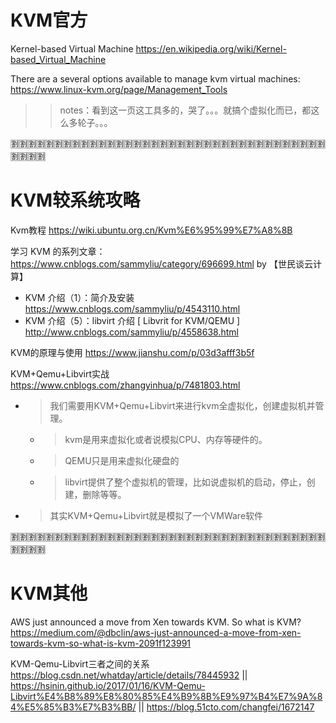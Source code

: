 
# KVM官方

Kernel-based Virtual Machine https://en.wikipedia.org/wiki/Kernel-based_Virtual_Machine

There are a several options available to manage kvm virtual machines: https://www.linux-kvm.org/page/Management_Tools
>> notes：看到这一页这工具多的，哭了。。。就搞个虚拟化而已，都这么多轮子。。。

:u5272::u5272::u5272::u5272::u5272::u5272::u5272::u5272::u5272::u5272::u5272::u5272::u5272::u5272::u5272::u5272::u5272::u5272::u5272::u5272::u5272::u5272::u5272::u5272::u5272::u5272::u5272::u5272::u5272::u5272::u5272::u5272::u5272::u5272::u5272::u5272::u5272::u5272::u5272::u5272:

# KVM较系统攻略

Kvm教程 https://wiki.ubuntu.org.cn/Kvm%E6%95%99%E7%A8%8B

学习 KVM 的系列文章： https://www.cnblogs.com/sammyliu/category/696699.html by 【世民谈云计算】
- KVM 介绍（1）：简介及安装 https://www.cnblogs.com/sammyliu/p/4543110.html
- KVM 介绍（5）：libvirt 介绍 [ Libvrit for KVM/QEMU ] http://www.cnblogs.com/sammyliu/p/4558638.html

KVM的原理与使用 https://www.jianshu.com/p/03d3afff3b5f

KVM+Qemu+Libvirt实战 https://www.cnblogs.com/zhangyinhua/p/7481803.html
- > 我们需要用KVM+Qemu+Libvirt来进行kvm全虚拟化，创建虚拟机并管理。
  * > kvm是用来虚拟化或者说模拟CPU、内存等硬件的。
  * > QEMU只是用来虚拟化硬盘的
  * > libvirt提供了整个虚拟机的管理，比如说虚拟机的启动，停止，创建，删除等等。
- > 其实KVM+Qemu+Libvirt就是模拟了一个VMWare软件

:u5272::u5272::u5272::u5272::u5272::u5272::u5272::u5272::u5272::u5272::u5272::u5272::u5272::u5272::u5272::u5272::u5272::u5272::u5272::u5272::u5272::u5272::u5272::u5272::u5272::u5272::u5272::u5272::u5272::u5272::u5272::u5272::u5272::u5272::u5272::u5272::u5272::u5272::u5272::u5272:

# KVM其他

AWS just announced a move from Xen towards KVM. So what is KVM? https://medium.com/@dbclin/aws-just-announced-a-move-from-xen-towards-kvm-so-what-is-kvm-2091f123991

KVM-Qemu-Libvirt三者之间的关系 https://blog.csdn.net/whatday/article/details/78445932 || https://hsinin.github.io/2017/01/16/KVM-Qemu-Libvirt%E4%B8%89%E8%80%85%E4%B9%8B%E9%97%B4%E7%9A%84%E5%85%B3%E7%B3%BB/ || https://blog.51cto.com/changfei/1672147
